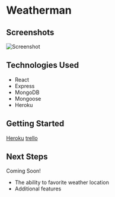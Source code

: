 # Weatherman

## Screenshots
![Screenshot](arc/images/screenshot.png)

## Technologies Used
* React
* Express
* MongoDB
* Mongoose
* Heroku

## Getting Started
[Heroku](https://weatherman2.herokuapp.com/)
[trello](https://trello.com/b/WvLJlvg5/weatherman)

## Next Steps
Coming Soon!
* The ability to favorite weather location
* Additional features